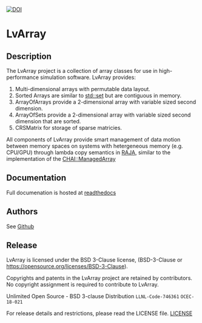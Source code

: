[![DOI](https://zenodo.org/badge/132042682.svg)](https://zenodo.org/badge/latestdoi/132042682)

# LvArray
Description
-----------
The LvArray project is a collection of array classes for use in high-performance
simulation software.
LvArray provides:
 1. Multi-dimensional arrays with permutable data layout.
 2. Sorted Arrays are similar to [std::set](https://en.cppreference.com/w/cpp/container/set) but are contiguous in memory.
 3. ArrayOfArrays provide a 2-dimensional array with variable sized second dimension.
 4. ArrayOfSets provide a 2-dimensional array with variable sized second dimension that are sorted.
 5. CRSMatrix for storage of sparse matricies.
 
All components of LvArray provide smart management of data motion between memory
spaces on systems with hetergeneous memory (e.g. CPU/GPU) through lambda copy
semantics in [RAJA](https://github.com/LLNL/RAJA), similar to the implementation of the [CHAI::ManagedArray](https://github.com/LLNL/CHAI)

Documentation
-------------
Full documenation is hosted at [readthedocs](https://lvarray.readthedocs.io/en/latest/)

Authors
-------
See [Github](https://github.com/GEOSX/LvArray/graphs/contributors)

Release
-------
LvArray is licensed under the BSD 3-Clause license, (BSD-3-Clause or https://opensource.org/licenses/BSD-3-Clause).

Copyrights and patents in the LvArray project are retained by contributors. No copyright assignment is required to contribute to LvArray.

Unlimited Open Source - BSD 3-clause Distribution `LLNL-Code-746361` `OCEC-18-021`

For release details and restrictions, please read the LICENSE file.
[LICENSE](./LICENSE) 
